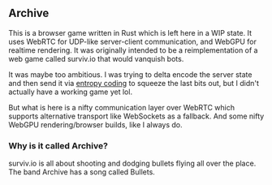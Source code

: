 ## Archive

This is a browser game written in Rust which is left here in a WIP state. It uses WebRTC for UDP-like server-client communication, and WebGPU for realtime rendering. It was originally intended to be a reimplementation of a web game called surviv.io that would vanquish bots.

It was maybe too ambitious. I was trying to delta encode the server state and then send it via [entropy coding](https://docs.rs/constriction/latest/constriction/) to squeeze the last bits out, but I didn't actually have a working game yet lol.

But what is here is a nifty communication layer over WebRTC which supports alternative transport like WebSockets as a fallback. And some nifty WebGPU rendering/browser builds, like I always do.

### Why is it called Archive?
surviv.io is all about shooting and dodging bullets flying all over the place. The band Archive has a song called Bullets.
